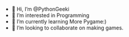 - 👋 Hi, I’m @PythonGeeki
- 👀 I’m interested in Programming
- 🌱 I’m currently learning More Pygame:)
- 💞️ I’m looking to collaborate on making games.

<!---
PythonGeeki/PythonGeeki is a ✨ special ✨ repository because its `README.md` (this file) appears on your GitHub profile.
You can click the Preview link to take a look at your changes.
--->
